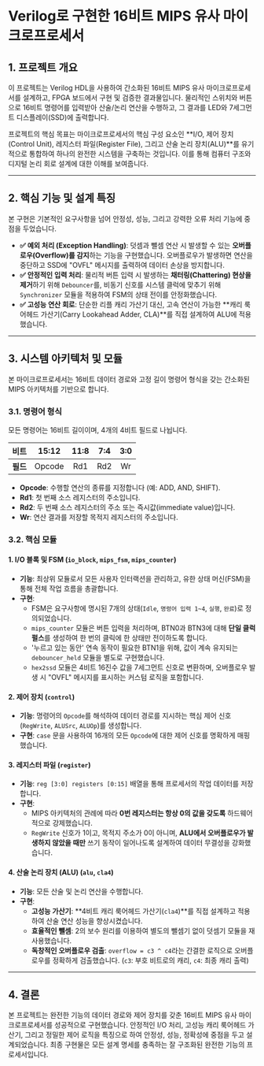 # Verilog로 구현한 16비트 MIPS 유사 마이크로프로세서

## 1. 프로젝트 개요

이 프로젝트는 Verilog HDL을 사용하여 간소화된 16비트 MIPS 유사 마이크로프로세서를 설계하고, FPGA 보드에서 구현 및 검증한 결과물입니다. 물리적인 스위치와 버튼으로 16비트 명령어를 입력받아 산술/논리 연산을 수행하고, 그 결과를 LED와 7세그먼트 디스플레이(SSD)에 출력합니다.

프로젝트의 핵심 목표는 마이크로프로세서의 핵심 구성 요소인 **I/O, 제어 장치(Control Unit), 레지스터 파일(Register File), 그리고 산술 논리 장치(ALU)**를 유기적으로 통합하여 하나의 완전한 시스템을 구축하는 것입니다. 이를 통해 컴퓨터 구조와 디지털 논리 회로 설계에 대한 이해를 보여줍니다.

---

## 2. 핵심 기능 및 설계 특징

본 구현은 기본적인 요구사항을 넘어 안정성, 성능, 그리고 강력한 오류 처리 기능에 중점을 두었습니다.

*   **✅ 예외 처리 (Exception Handling)**: 덧셈과 뺄셈 연산 시 발생할 수 있는 **오버플로우(Overflow)를 감지**하는 기능을 구현했습니다. 오버플로우가 발생하면 연산을 중단하고 SSD에 "OVFL" 메시지를 출력하여 데이터 손상을 방지합니다.
*   **✅ 안정적인 입력 처리**: 물리적 버튼 입력 시 발생하는 **채터링(Chattering) 현상을 제거**하기 위해 `Debouncer`를, 비동기 신호를 시스템 클럭에 맞추기 위해 `Synchronizer` 모듈을 적용하여 FSM의 상태 전이를 안정화했습니다.
*   **✅ 고성능 연산 회로**: 단순한 리플 캐리 가산기 대신, 고속 연산이 가능한 **캐리 룩어헤드 가산기(Carry Lookahead Adder, CLA)**를 직접 설계하여 ALU에 적용했습니다.

---

## 3. 시스템 아키텍처 및 모듈

본 마이크로프로세서는 16비트 데이터 경로와 고정 길이 명령어 형식을 갖는 간소화된 MIPS 아키텍처를 기반으로 합니다.

### 3.1. 명령어 형식

모든 명령어는 16비트 길이이며, 4개의 4비트 필드로 나뉩니다.

| 비트    | 15:12  | 11:8 | 7:4 | 3:0 |
| :------ | :----: | :--: | :--: | :-: |
| **필드** | Opcode | Rd1  | Rd2  | Wr  |

*   **Opcode**: 수행할 연산의 종류를 지정합니다 (예: ADD, AND, SHIFT).
*   **Rd1**: 첫 번째 소스 레지스터의 주소입니다.
*   **Rd2**: 두 번째 소스 레지스터의 주소 또는 즉시값(immediate value)입니다.
*   **Wr**: 연산 결과를 저장할 목적지 레지스터의 주소입니다.

### 3.2. 핵심 모듈

#### 1. I/O 블록 및 FSM (`io_block`, `mips_fsm`, `mips_counter`)

*   **기능**: 최상위 모듈로서 모든 사용자 인터랙션을 관리하고, 유한 상태 머신(FSM)을 통해 전체 작업 흐름을 총괄합니다.
*   **구현**:
    *   FSM은 요구사항에 명시된 7개의 상태(`Idle`, `명령어 입력 1~4`, `실행`, `완료`)로 정의되었습니다.
    *   `mips_counter` 모듈은 버튼 입력을 처리하며, BTN0과 BTN3에 대해 **단일 클럭 펄스**를 생성하여 한 번의 클릭에 한 상태만 전이하도록 합니다.
    *   '누르고 있는 동안' 연속 동작이 필요한 BTN1을 위해, 값이 계속 유지되는 `debouncer_held` 모듈을 별도로 구현했습니다.
    *   `hex2ssd` 모듈은 4비트 16진수 값을 7세그먼트 신호로 변환하며, 오버플로우 발생 시 "OVFL" 메시지를 표시하는 커스텀 로직을 포함합니다.

#### 2. 제어 장치 (`control`)

*   **기능**: 명령어의 `Opcode`를 해석하여 데이터 경로를 지시하는 핵심 제어 신호(`RegWrite`, `ALUSrc`, `ALUOp`)를 생성합니다.
*   **구현**: `case` 문을 사용하여 16개의 모든 `Opcode`에 대한 제어 신호를 명확하게 매핑했습니다.

#### 3. 레지스터 파일 (`register`)

*   **기능**: `reg [3:0] registers [0:15]` 배열을 통해 프로세서의 작업 데이터를 저장합니다.
*   **구현**:
    *   MIPS 아키텍처의 관례에 따라 **0번 레지스터는 항상 0의 값을 갖도록** 하드웨어적으로 강제했습니다.
    *   `RegWrite` 신호가 1이고, 목적지 주소가 0이 아니며, **ALU에서 오버플로우가 발생하지 않았을 때만** 쓰기 동작이 일어나도록 설계하여 데이터 무결성을 강화했습니다.

#### 4. 산술 논리 장치 (ALU) (`alu`, `cla4`)

*   **기능**: 모든 산술 및 논리 연산을 수행합니다.
*   **구현**:
    *   **고성능 가산기**: **4비트 캐리 룩어헤드 가산기(`cla4`)**를 직접 설계하고 적용하여 산술 연산 성능을 향상시켰습니다.
    *   **효율적인 뺄셈**: 2의 보수 원리를 이용하여 별도의 뺄셈기 없이 덧셈기 모듈을 재사용했습니다.
    *   **독창적인 오버플로우 검출**: `overflow = c3 ^ c4`라는 간결한 로직으로 오버플로우를 정확하게 검출했습니다. (`c3`: 부호 비트로의 캐리, `c4`: 최종 캐리 출력)

---

## 4. 결론

본 프로젝트는 완전한 기능의 데이터 경로와 제어 장치를 갖춘 16비트 MIPS 유사 마이크로프로세서를 성공적으로 구현했습니다. 안정적인 I/O 처리, 고성능 캐리 룩어헤드 가산기, 그리고 정밀한 제어 로직을 특징으로 하여 안정성, 성능, 정확성에 중점을 두고 설계되었습니다. 최종 구현물은 모든 설계 명세를 충족하는 잘 구조화된 완전한 기능의 프로세서입니다.